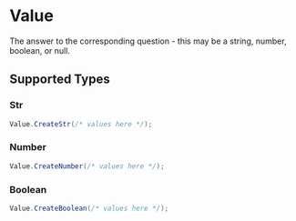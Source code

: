 # Value

The answer to the corresponding question - this may be a string, number, boolean, or null.


## Supported Types

### Str

```csharp
Value.CreateStr(/* values here */);
```

### Number

```csharp
Value.CreateNumber(/* values here */);
```

### Boolean

```csharp
Value.CreateBoolean(/* values here */);
```
